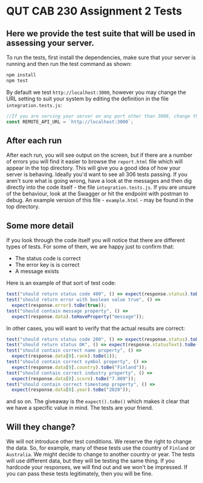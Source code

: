 # QUT CAB 230 Assignment 2 Tests

## Here we provide the test suite that will be used in assessing your server.

To run the tests, first install the dependencies, make sure that your server is running and then run the test command as shown:

```bash
npm install
npm test
```

By default we test `http://localhost:3000`, however you may change the URL setting to suit your system by editing the definition in the file `integration.tests.js`:

```javascript
//If you are serving your server on any port other than 3000, change the port here, or alternatively change the url as approriate
const REMOTE_API_URL = `http://localhost:3000`;
```

## After each run

After each run, you will see output on the screen, but if there are a number of errors you will find it easier to browse the `report.html` file which will appear in the top directory. This will give you a good idea of how your server is behaving. Ideally you'd want to see all 306 tests passing. If you aren't sure what is going wrong, have a look at the messages and then dig directly into the code itself - the file `integration.tests.js`. If you are unsure of the behaviour, look at the Swagger or hit the endpoint with postman to debug. An example version of this file - `example.html` - may be found in the top directory.

## Some more detail

If you look through the code itself you will notice that there are different types of tests. For some of them, we are happy just to confirm that:

- The status code is correct
- The error key is is correct
- A message exists

Here is an example of that sort of test code:

```javascript
test("should return status code 400", () => expect(response.status).toBe(404));
test("should return error with boolean value true", () =>
  expect(response.error).toBe(true));
test("should contain message property", () =>
  expect(response.data).toHaveProperty("message"));
```

In other cases, you will want to verify that the actual results are correct:

```javascript
test("should return status code 200", () => expect(response.status).toBe(200));
test("should return status OK", () => expect(response.statusText).toBe("OK"));
test("should contain correct name property", () =>
  expect(response.data[0].rank).toBe(1));
test("should contain correct symbol property", () =>
  expect(response.data[0].country).toBe("Finland"));
test("should contain correct industry property", () =>
  expect(response.data[0].score).toBe("7.809"));
test("should contain correct timestamp property", () =>
  expect(response.data[0].year).toBe("2020"));
```

and so on. The giveaway is the `expect().toBe()` which makes it clear that we have a specific value in mind. The tests are your friend.

## Will they change?

We will not introduce other test conditions. We reserve the right to change the data. So, for example, many of these tests use the country of `Finland` or `Australia`. We might decide to change to another country or year. The tests will use different data, but they will be testing the same thing. If you hardcode your responses, we will find out and we won't be impressed. If you can pass these tests legitimately, then you will be fine.
